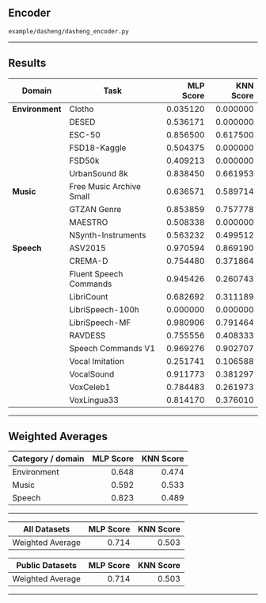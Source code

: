 ## Encoder

`example/dasheng/dasheng_encoder.py`

---

## Results

| **Domain**      | **Task**                 | **MLP Score** | **KNN Score** |
| --------------- | ------------------------ | ------------: | ------------: |
| **Environment** | Clotho                   |      0.035120 |      0.000000 |
|                 | DESED                    |      0.536171 |      0.000000 |
|                 | ESC-50                   |      0.856500 |      0.617500 |
|                 | FSD18-Kaggle             |      0.504375 |      0.000000 |
|                 | FSD50k                   |      0.409213 |      0.000000 |
|                 | UrbanSound 8k            |      0.838450 |      0.661953 |
| **Music**       | Free Music Archive Small |      0.636571 |      0.589714 |
|                 | GTZAN Genre              |      0.853859 |      0.757778 |
|                 | MAESTRO                  |      0.508338 |      0.000000 |
|                 | NSynth-Instruments       |      0.563232 |      0.499512 |
| **Speech**      | ASV2015                  |      0.970594 |      0.869190 |
|                 | CREMA-D                  |      0.754480 |      0.371864 |
|                 | Fluent Speech Commands   |      0.945426 |      0.260743 |
|                 | LibriCount               |      0.682692 |      0.311189 |
|                 | LibriSpeech-100h         |      0.000000 |      0.000000 |
|                 | LibriSpeech-MF           |      0.980906 |      0.791464 |
|                 | RAVDESS                  |      0.755556 |      0.408333 |
|                 | Speech Commands V1       |      0.969276 |      0.902707 |
|                 | Vocal Imitation          |      0.251741 |      0.106588 |
|                 | VocalSound               |      0.911773 |      0.381297 |
|                 | VoxCeleb1                |      0.784483 |      0.261973 |
|                 | VoxLingua33              |      0.814170 |      0.376010 |

---

## Weighted Averages

| **Category / domain** | **MLP Score** | **KNN Score** |
| --------------------- | ------------: | ------------: |
| Environment           |         0.648 |         0.474 |
| Music                 |         0.592 |         0.533 |
| Speech                |         0.823 |         0.489 |

---

| **All Datasets** | **MLP Score** | **KNN Score** |
| ---------------- | ------------: | ------------: |
| Weighted Average |         0.714 |         0.503 |

| **Public Datasets** | **MLP Score** | **KNN Score** |
| ------------------- | ------------: | ------------: |
| Weighted Average    |         0.714 |         0.503 |

---
